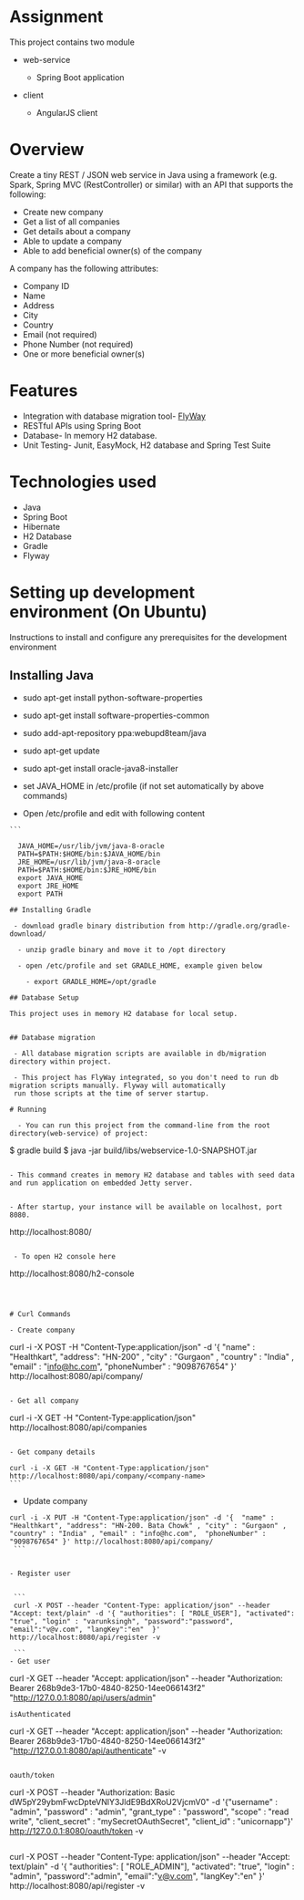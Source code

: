# Assignment

This project contains two module

- web-service
  - Spring Boot application

- client
  - AngularJS client
  

# Overview

  Create a tiny REST / JSON web service in Java using a framework (e.g. Spark, Spring MVC
  (RestController) or similar) with an API that supports the following:

  - Create new company
  - Get a list of all companies
  - Get details about a company
  - Able to update a company
  - Able to add beneficial owner(s) of the company

  A company has the following attributes:

  - Company ID
  - Name
  - Address
  - City
  - Country
  - E­mail (not required)
  - Phone Number (not required)
  - One or more beneficial owner(s)


# Features

  - Integration with database migration tool- [FlyWay](http://flywaydb.org/)
  - RESTful APIs using Spring Boot
  - Database- In memory H2 database.
  - Unit Testing- Junit, EasyMock, H2 database and Spring Test Suite

# Technologies used
   - Java
   - Spring Boot
   - Hibernate
   - H2 Database
   - Gradle
   - Flyway

# Setting up development environment (On Ubuntu)
  Instructions to install and configure any prerequisites for the development environment

## Installing Java

   - sudo apt-get install python-software-properties

   - sudo apt-get install software-properties-common

   - sudo add-apt-repository ppa:webupd8team/java

   - sudo apt-get update

   - sudo apt-get install oracle-java8-installer

   - set JAVA_HOME in /etc/profile (if not set automatically by above commands)

   - Open /etc/profile and edit with following content

    ```

      JAVA_HOME=/usr/lib/jvm/java-8-oracle
      PATH=$PATH:$HOME/bin:$JAVA_HOME/bin
      JRE_HOME=/usr/lib/jvm/java-8-oracle
      PATH=$PATH:$HOME/bin:$JRE_HOME/bin
      export JAVA_HOME
      export JRE_HOME
      export PATH
  ```
## Installing Gradle

   - download gradle binary distribution from http://gradle.org/gradle-download/

    - unzip gradle binary and move it to /opt directory

    - open /etc/profile and set GRADLE_HOME, example given below

      - export GRADLE_HOME=/opt/gradle

## Database Setup

  This project uses in memory H2 database for local setup.


## Database migration

   - All database migration scripts are available in db/migration directory within project.

   - This project has FlyWay integrated, so you don't need to run db migration scripts manually. Flyway will automatically
   run those scripts at the time of server startup.

# Running

    - You can run this project from the command-line from the root directory(web-service) of project:

   ```
   $ gradle build
   $ java -jar build/libs/webservice-1.0-SNAPSHOT.jar
   ```

   - This command creates in memory H2 database and tables with seed data and run application on embedded Jetty server.


   - After startup, your instance will be available on localhost, port 8080.

  ```
  http://localhost:8080/
  ```

   - To open H2 console here

   ```
   http://localhost:8080/h2-console
   ```



# Curl Commands

   - Create company

   ```
   curl -i -X POST -H "Content-Type:application/json" -d '{  "name" : "Healthkart", "address": "HN-200" , "city" : "Gurgaon" , "country" : "India" , "email" : "info@hc.com",  "phoneNumber" : "9098767654" }' http://localhost:8080/api/company/
   ```

   - Get all company

   ```
   curl -i -X GET -H "Content-Type:application/json"  http://localhost:8080/api/companies
   ```

   - Get company details

   ```
    curl -i -X GET -H "Content-Type:application/json"  http://localhost:8080/api/company/<company-name>
    ```

   - Update company

   ```
  curl -i -X PUT -H "Content-Type:application/json" -d '{  "name" : "Healthkart", "address": "HN-200. Bata Chowk" , "city" : "Gurgaon" , "country" : "India" , "email" : "info@hc.com",  "phoneNumber" : "9098767654" }' http://localhost:8080/api/company/
    ```


   - Register user

 
    ```
    curl -X POST --header "Content-Type: application/json" --header "Accept: text/plain" -d '{ "authorities": [ "ROLE_USER"], "activated": "true", "login" : "varunksingh", "password":"password", "email":"v@v.com", "langKey":"en"  }' http://localhost:8080/api/register -v
    
    ```
   - Get user
   
   ```
   curl -X GET --header "Accept: application/json" --header "Authorization: Bearer 268b9de3-17b0-4840-8250-14ee066143f2" "http://127.0.0.1:8080/api/users/admin"
   ```
   isAuthenticated
   
   ```
   curl -X GET --header "Accept: application/json" --header "Authorization: Bearer 268b9de3-17b0-4840-8250-14ee066143f2" "http://127.0.0.1:8080/api/authenticate" -v
   ```
   
   oauth/token
   
   ```
   curl -X POST --header "Authorization: Basic dW5pY29ybmFwcDpteVNlY3JldE9BdXRoU2VjcmV0"  -d '{"username" : "admin", "password" : "admin", "grant_type" : "password", "scope" : "read write", "client_secret" : "mySecretOAuthSecret", "client_id" : "unicornapp"}' http://127.0.0.1:8080/oauth/token -v
   ```
   
   ```
   curl -X POST --header "Content-Type: application/json" --header "Accept: text/plain" -d '{ "authorities": [ "ROLE_ADMIN"], "activated": "true", "login" : "admin", "password":"admin", "email":"v@v.com", "langKey":"en"  }' http://localhost:8080/api/register -v
   ```
   
